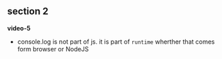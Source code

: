 ## section 2 
**video-5**
- console.log is not part of js. it is part of `runtime` wherther that comes form browser or NodeJS